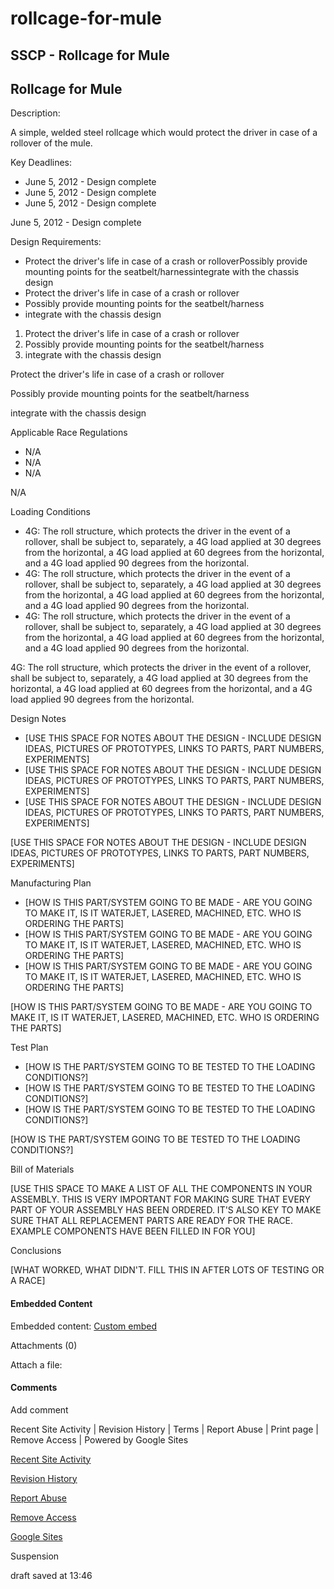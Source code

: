 # rollcage-for-mule

## SSCP - Rollcage for Mule

## Rollcage for Mule

Description:&#x20;

A simple, welded steel rollcage which would protect the driver in case of a rollover of the mule.

Key Deadlines:

* June 5, 2012 - Design complete
* June 5, 2012 - Design complete
* June 5, 2012 - Design complete

June 5, 2012 - Design complete

Design Requirements:

* Protect the driver's life in case of a crash or rolloverPossibly provide mounting points for the seatbelt/harnessintegrate with the chassis design
* Protect the driver's life in case of a crash or rollover
* Possibly provide mounting points for the seatbelt/harness
* integrate with the chassis design

1. Protect the driver's life in case of a crash or rollover
2. Possibly provide mounting points for the seatbelt/harness
3. integrate with the chassis design

Protect the driver's life in case of a crash or rollover

Possibly provide mounting points for the seatbelt/harness

integrate with the chassis design

Applicable Race Regulations

* N/A
* N/A
* N/A

N/A

Loading Conditions

* 4G: The roll structure, which protects the driver in the event of a rollover, shall be subject to, separately, a 4G load applied at 30 degrees from the horizontal, a 4G load applied at 60 degrees from the horizontal, and a 4G load applied 90 degrees from the horizontal.
* 4G: The roll structure, which protects the driver in the event of a rollover, shall be subject to, separately, a 4G load applied at 30 degrees from the horizontal, a 4G load applied at 60 degrees from the horizontal, and a 4G load applied 90 degrees from the horizontal.
* 4G: The roll structure, which protects the driver in the event of a rollover, shall be subject to, separately, a 4G load applied at 30 degrees from the horizontal, a 4G load applied at 60 degrees from the horizontal, and a 4G load applied 90 degrees from the horizontal.

4G: The roll structure, which protects the driver in the event of a rollover, shall be subject to, separately, a 4G load applied at 30 degrees from the horizontal, a 4G load applied at 60 degrees from the horizontal, and a 4G load applied 90 degrees from the horizontal.

Design Notes

* \[USE THIS SPACE FOR NOTES ABOUT THE DESIGN - INCLUDE DESIGN IDEAS, PICTURES OF PROTOTYPES, LINKS TO PARTS, PART NUMBERS, EXPERIMENTS]
* \[USE THIS SPACE FOR NOTES ABOUT THE DESIGN - INCLUDE DESIGN IDEAS, PICTURES OF PROTOTYPES, LINKS TO PARTS, PART NUMBERS, EXPERIMENTS]
* \[USE THIS SPACE FOR NOTES ABOUT THE DESIGN - INCLUDE DESIGN IDEAS, PICTURES OF PROTOTYPES, LINKS TO PARTS, PART NUMBERS, EXPERIMENTS]

\[USE THIS SPACE FOR NOTES ABOUT THE DESIGN - INCLUDE DESIGN IDEAS, PICTURES OF PROTOTYPES, LINKS TO PARTS, PART NUMBERS, EXPERIMENTS]

Manufacturing Plan

* \[HOW IS THIS PART/SYSTEM GOING TO BE MADE - ARE YOU GOING TO MAKE IT, IS IT WATERJET, LASERED, MACHINED, ETC. WHO IS ORDERING THE PARTS]
* \[HOW IS THIS PART/SYSTEM GOING TO BE MADE - ARE YOU GOING TO MAKE IT, IS IT WATERJET, LASERED, MACHINED, ETC. WHO IS ORDERING THE PARTS]
* \[HOW IS THIS PART/SYSTEM GOING TO BE MADE - ARE YOU GOING TO MAKE IT, IS IT WATERJET, LASERED, MACHINED, ETC. WHO IS ORDERING THE PARTS]

\[HOW IS THIS PART/SYSTEM GOING TO BE MADE - ARE YOU GOING TO MAKE IT, IS IT WATERJET, LASERED, MACHINED, ETC. WHO IS ORDERING THE PARTS]

Test Plan

* \[HOW IS THE PART/SYSTEM GOING TO BE TESTED TO THE LOADING CONDITIONS?]
* \[HOW IS THE PART/SYSTEM GOING TO BE TESTED TO THE LOADING CONDITIONS?]
* \[HOW IS THE PART/SYSTEM GOING TO BE TESTED TO THE LOADING CONDITIONS?]

\[HOW IS THE PART/SYSTEM GOING TO BE TESTED TO THE LOADING CONDITIONS?]

Bill of Materials

\[USE THIS SPACE TO MAKE A LIST OF ALL THE COMPONENTS IN YOUR ASSEMBLY. THIS IS VERY IMPORTANT FOR MAKING SURE THAT EVERY PART OF YOUR ASSEMBLY HAS BEEN ORDERED. IT'S ALSO KEY TO MAKE SURE THAT ALL REPLACEMENT PARTS ARE READY FOR THE RACE. EXAMPLE COMPONENTS HAVE BEEN FILLED IN FOR YOU]

Conclusions

\[WHAT WORKED, WHAT DIDN'T. FILL THIS IN AFTER LOTS OF TESTING OR A RACE]

#### Embedded Content

Embedded content: [Custom embed](rollcage-for-mule.md)

Attachments (0)

Attach a file:&#x20;

#### Comments

&#x20;

Add comment

Recent Site Activity  |  Revision History  |  Terms  |  Report Abuse  |  Print page  |  Remove Access  |  Powered by Google Sites

[Recent Site Activity](https://sites.google.com/site/susolarcar/system/app/pages/recentChanges)

[Revision History](https://sites.google.com/site/susolarcar/system/app/pages/admin/revisions?wuid=wuid:gx:b9f17ea90edc74a)

[Report Abuse](https://sites.google.com/site/susolarcar/system/app/pages/reportAbuse?src=/home/mechanical/suspension)

[Remove Access](https://sites.google.com/site/susolarcar/system/app/pages/removeAccess)

[Google Sites](http://sites.google.com/)

Suspension

draft saved at 13:46
